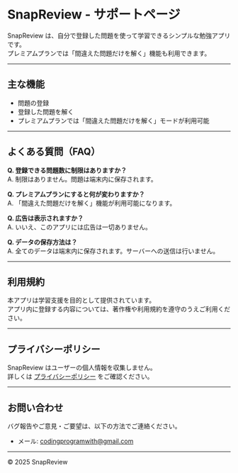 # SnapReview - サポートページ

SnapReview は、自分で登録した問題を使って学習できるシンプルな勉強アプリです。  
プレミアムプランでは「間違えた問題だけを解く」機能も利用できます。

---

## 主な機能

- 問題の登録
- 登録した問題を解く
- プレミアムプランでは「間違えた問題だけを解く」モードが利用可能

---

## よくある質問（FAQ）

**Q. 登録できる問題数に制限はありますか？**  
A. 制限はありません。問題は端末内に保存されます。

**Q. プレミアムプランにすると何が変わりますか？**  
A. 「間違えた問題だけを解く」機能が利用可能になります。

**Q. 広告は表示されますか？**  
A. いいえ、このアプリには広告は一切ありません。

**Q. データの保存方法は？**  
A. 全てのデータは端末内に保存されます。サーバーへの送信は行いません。

---

## 利用規約

本アプリは学習支援を目的として提供されています。  
アプリ内に登録する内容については、著作権や利用規約を遵守のうえご利用ください。

---

## プライバシーポリシー

SnapReview はユーザーの個人情報を収集しません。  
詳しくは [プライバシーポリシー]([https://YOUR_GITHUB_PAGES_URL/privacy.html](https://shunsuke-1.github.io/snap-review-privacy/)) をご確認ください。

---

## お問い合わせ

バグ報告やご意見・ご要望は、以下の方法でご連絡ください。

- メール: codingprogramwith@gmail.com

---

© 2025 SnapReview
